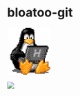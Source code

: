 # bloatoo-git

<div id="header">
  <img src="https://github.com/bloatoo-git/bloatoo-git/blob/main/tux.gif" width=100/>
</div>



![](https://komarev.com/ghpvc/?username=bloatoo-git&color=green)
